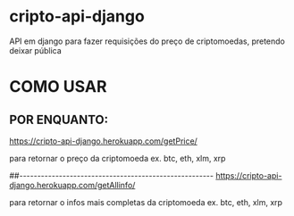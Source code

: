 # cripto-api-django

API em django para fazer requisições do preço de criptomoedas, pretendo deixar pública

# COMO USAR

## POR ENQUANTO:

https://cripto-api-django.herokuapp.com/getPrice/<Cripto code> 
  
para retornar o preço da criptomoeda ex. btc, eth, xlm, xrp
  
##------------------------------------------------------
https://cripto-api-django.herokuapp.com/getAllinfo/<Cripto code> 
  
para retornar o infos mais completas da criptomoeda ex. btc, eth, xlm, xrp
